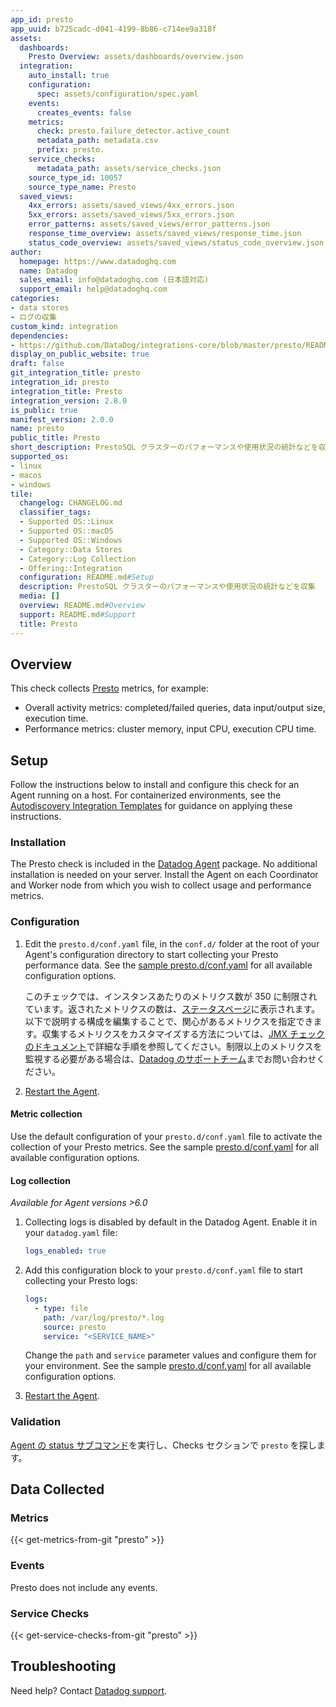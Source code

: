 ```yaml
---
app_id: presto
app_uuid: b725cadc-d041-4199-8b86-c714ee9a318f
assets:
  dashboards:
    Presto Overview: assets/dashboards/overview.json
  integration:
    auto_install: true
    configuration:
      spec: assets/configuration/spec.yaml
    events:
      creates_events: false
    metrics:
      check: presto.failure_detector.active_count
      metadata_path: metadata.csv
      prefix: presto.
    service_checks:
      metadata_path: assets/service_checks.json
    source_type_id: 10057
    source_type_name: Presto
  saved_views:
    4xx_errors: assets/saved_views/4xx_errors.json
    5xx_errors: assets/saved_views/5xx_errors.json
    error_patterns: assets/saved_views/error_patterns.json
    response_time_overview: assets/saved_views/response_time.json
    status_code_overview: assets/saved_views/status_code_overview.json
author:
  homepage: https://www.datadoghq.com
  name: Datadog
  sales_email: info@datadoghq.com (日本語対応)
  support_email: help@datadoghq.com
categories:
- data stores
- ログの収集
custom_kind: integration
dependencies:
- https://github.com/DataDog/integrations-core/blob/master/presto/README.md
display_on_public_website: true
draft: false
git_integration_title: presto
integration_id: presto
integration_title: Presto
integration_version: 2.8.0
is_public: true
manifest_version: 2.0.0
name: presto
public_title: Presto
short_description: PrestoSQL クラスターのパフォーマンスや使用状況の統計などを収集
supported_os:
- linux
- macos
- windows
tile:
  changelog: CHANGELOG.md
  classifier_tags:
  - Supported OS::Linux
  - Supported OS::macOS
  - Supported OS::Windows
  - Category::Data Stores
  - Category::Log Collection
  - Offering::Integration
  configuration: README.md#Setup
  description: PrestoSQL クラスターのパフォーマンスや使用状況の統計などを収集
  media: []
  overview: README.md#Overview
  support: README.md#Support
  title: Presto
---
```


<!--  SOURCED FROM https://github.com/DataDog/integrations-core -->


## Overview

This check collects [Presto][1] metrics, for example:

- Overall activity metrics: completed/failed queries, data input/output size, execution time.
- Performance metrics: cluster memory, input CPU, execution CPU time.

## Setup

Follow the instructions below to install and configure this check for an Agent running on a host. For containerized environments, see the [Autodiscovery Integration Templates][2] for guidance on applying these instructions.

### Installation

The Presto check is included in the [Datadog Agent][3] package.
No additional installation is needed on your server. Install the Agent on each Coordinator and Worker node from which you wish to collect usage and performance metrics.

### Configuration

1. Edit the `presto.d/conf.yaml` file, in the `conf.d/` folder at the root of your Agent's configuration directory to start collecting your Presto performance data. See the [sample presto.d/conf.yaml][4] for all available configuration options.

   このチェックでは、インスタンスあたりのメトリクス数が 350 に制限されています。返されたメトリクスの数は、[ステータスページ][5]に表示されます。以下で説明する構成を編集することで、関心があるメトリクスを指定できます。収集するメトリクスをカスタマイズする方法については、[JMX チェックのドキュメント][6]で詳細な手順を参照してください。制限以上のメトリクスを監視する必要がある場合は、[Datadog のサポートチーム][7]までお問い合わせください。

2. [Restart the Agent][8].

#### Metric collection

Use the default configuration of your `presto.d/conf.yaml` file to activate the collection of your Presto metrics. See the sample [presto.d/conf.yaml][4] for all available configuration options.

#### Log collection

_Available for Agent versions >6.0_

1. Collecting logs is disabled by default in the Datadog Agent. Enable it in your `datadog.yaml` file:

   ```yaml
   logs_enabled: true
   ```

2. Add this configuration block to your `presto.d/conf.yaml` file to start collecting your Presto logs:

   ```yaml
   logs:
     - type: file
       path: /var/log/presto/*.log
       source: presto
       service: "<SERVICE_NAME>"
   ```

    Change the `path` and `service` parameter values and configure them for your environment. See the sample [presto.d/conf.yaml][4] for all available configuration options.

3. [Restart the Agent][8].

### Validation

[Agent の status サブコマンド][5]を実行し、Checks セクションで `presto` を探します。

## Data Collected

### Metrics
{{< get-metrics-from-git "presto" >}}


### Events

Presto does not include any events.

### Service Checks
{{< get-service-checks-from-git "presto" >}}


## Troubleshooting

Need help? Contact [Datadog support][7].


[1]: https://docs.datadoghq.com/ja/integrations/presto/
[2]: https://docs.datadoghq.com/ja/agent/kubernetes/integrations/
[3]: https://app.datadoghq.com/account/settings/agent/latest
[4]: https://github.com/DataDog/integrations-core/blob/master/presto/datadog_checks/presto/data/conf.yaml.example
[5]: https://docs.datadoghq.com/ja/agent/guide/agent-commands/#agent-status-and-information
[6]: https://docs.datadoghq.com/ja/integrations/java/
[7]: https://docs.datadoghq.com/ja/help/
[8]: https://docs.datadoghq.com/ja/agent/guide/agent-commands/#start-stop-and-restart-the-agent
[9]: https://github.com/DataDog/integrations-core/blob/master/presto/metadata.csv
[10]: https://github.com/DataDog/integrations-core/blob/master/presto/assets/service_checks.json
